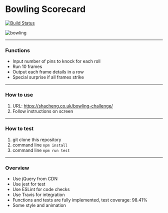 # Bowling Scorecard
[![Build Status](https://www.travis-ci.com/cspoppuppy/bowling-challenge.svg?branch=master)](https://www.travis-ci.com/cspoppuppy/bowling-challenge)

![bowling](https://media.giphy.com/media/l0HlW6GBSjbyFDCW4/giphy.gif)

---------
### Functions
- Input number of pins to knock for each roll
- Run 10 frames
- Output each frame details in a row
- Special surprise if all frames strike

---------
### How to use
1. URL: https://shacheng.co.uk/bowling-challenge/
2. Follow instructions on screen

---------
### How to test
1. git clone this repository
2. command line `npm install`
3. command line `npm run test`

---------
### Overview
- Use jQuery from CDN
- Use jest for test
- Use ESLint for code checks
- Use Travis for integration
- Functions and tests are fully implemented, test coverage: 98.41%
- Some style and animation
